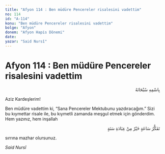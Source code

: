```yaml
---
title: "Afyon 114 : Ben müdüre Pencereler risalesini vadettim"
no: 114
id: "A-114"
konu: "Ben müdüre Pencereler risalesini vadettim"
bolge: "Afyon"
donem: "Afyon Hapis Dönemi"
date: 
yazar: "Said Nursî"
---
```


# Afyon 114 : Ben müdüre Pencereler risalesini vadettim

<p class="arabic" dir="rtl" title="Meal: “Her türlü noksan sıfatlardan yüce olan Allah’ın adıyla.”">بِاسْمِهِ سُبْحَانَهُ</p>

Aziz Kardeşlerim!

Ben müdüre vadettim ki, “Sana Pencereler Mektubunu yazdıracağım.” Sizi bu kıymettar risale ile, bu kıymetli zamanda meşgul etmek için gönderdim. Hem yazınız, hem inşallah

<p class="arabic" dir="rtl" title="Meal: “Bir saat tefekkür, bir sene ibadetten daha hayırlıdır.”">تَفَكُّرُ سَاعَةٍ خَيْرٌ مِنْ عِبَادَةِ سَنَةٍ</p>

sırrına mazhar olursunuz.

*Said Nursî*
